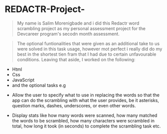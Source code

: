 # REDACTR-Project-

> My name is Salim Morenigbade and i did this Redactr word scrambling project as my personal assessment project for the Devcareer program's secodn month assessment.

> The optional funtionalities that were given as an additional take to us were solved in this task usage, however mot perfect i really did do my best in the shortest tien fram that I had due to certain unfavourable conditions. Leaving that aside, I worked on the following:

- Html
- Css
- JavaScript
- and the optional tasks e.g

* Allow the user to specify what to use in replacing the words so that the app can do the scrambling with what the user provides, be it asterisks, question marks, dashes, underscores, or even other words.

* Display stats like how many words were scanned, how many matched the words to be scrambled, how many characters were scrambled in total, how long it took (in seconds) to complete the scrambling task etc.